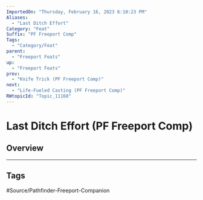 ```yaml
---
ImportedOn: "Thursday, February 16, 2023 6:10:23 PM"
Aliases:
  - "Last Ditch Effort"
Category: "Feat"
Suffix: "PF Freeport Comp"
Tags:
  - "Category/Feat"
parent:
  - "Freeport Feats"
up:
  - "Freeport Feats"
prev:
  - "Knife Trick (PF Freeport Comp)"
next:
  - "Life-Fueled Casting (PF Freeport Comp)"
RWtopicId: "Topic_11168"
---
```

# Last Ditch Effort (PF Freeport Comp)
## Overview

---
## Tags
#Source/Pathfinder-Freeport-Companion

